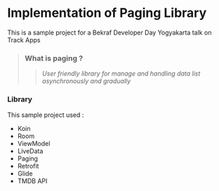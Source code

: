 # Implementation of Paging Library 

This is a sample project for a Bekraf Developer Day Yogyakarta talk on Track Apps

	
> ### What is paging ?
> > *User friendly library for manage and handling data list asynchronously and gradually*


### Library
This sample project used :

- Koin
- Room
- ViewModel
- LiveData 
- Paging
- Retrofit 
- Glide 
- TMDB API



